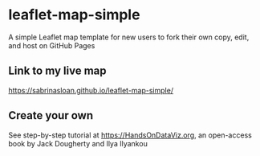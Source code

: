 # leaflet-map-simple
A simple Leaflet map template for new users to fork their own copy, edit, and host on GitHub Pages

## Link to my live map
https://sabrinasloan.github.io/leaflet-map-simple/

## Create your own
See step-by-step tutorial at https://HandsOnDataViz.org, an open-access book by Jack Dougherty and Ilya Ilyankou
